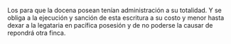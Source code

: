 Los para que la docena posean tenían administración a su totalidad. Y se obliga a la ejecución y sanción de esta escritura a su costo y menor hasta dexar a la legataria en pacífica posesión y de no poderse la causar de repondrá otra finca.